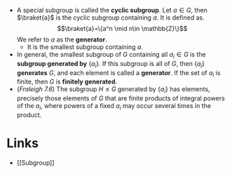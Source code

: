 * A special subgroup is called the **cyclic subgroup**. Let $a\in G$, then $\braket{a}$ is the cyclic subgroup containing $a$.  It is defined as. $$\braket{a}=\{a^n \mid n\in \mathbb{Z}\}$$We refer to $a$ as the **generator**. 
	*  It is the smallest subgroup containing $a$.
* In general, the smallest subgroup of $G$ containing all $a_i\in G$ is the **subgroup generated by** $\{a_i\}$. If this subgroup is all of $G$, then $\{a_i\}$ **generates** $G$, and each element is called a **generator**. If the set of $a_i$ is finite, then $G$ is **finitely generated**.
* (*Fraleigh 7.6*) The subgroup $H\le G$ generated by $\{a_i\}$ has elements, precisely those elements of $G$ that are finite products of integral powers of the $a_i$, where powers of a fixed $a_i$ may occur several times in the product.
# Links
* [[Subgroup]]